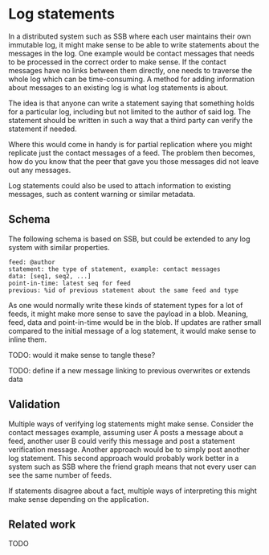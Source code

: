 # Log statements

In a distributed system such as SSB where each user maintains their
own immutable log, it might make sense to be able to write statements
about the messages in the log. One example would be contact messages
that needs to be processed in the correct order to make sense. If the
contact messages have no links between them directly, one needs to
traverse the whole log which can be time-consuming. A method for
adding information about messages to an existing log is what log
statements is about.

The idea is that anyone can write a statement saying that something
holds for a particular log, including but not limited to the author of
said log. The statement should be written in such a way that a third
party can verify the statement if needed.

Where this would come in handy is for partial replication where you
might replicate just the contact messages of a feed. The problem then
becomes, how do you know that the peer that gave you those messages
did not leave out any messages.

Log statements could also be used to attach information to existing
messages, such as content warning or similar metadata.

## Schema

The following schema is based on SSB, but could be extended to any log
system with similar properties.

```
feed: @author
statement: the type of statement, example: contact messages
data: [seq1, seq2, ...]
point-in-time: latest seq for feed
previous: %id of previous statement about the same feed and type
```

As one would normally write these kinds of statement types for a lot
of feeds, it might make more sense to save the payload in a
blob. Meaning, feed, data and point-in-time would be in the blob. If
updates are rather small compared to the initial message of a log
statement, it would make sense to inline them.

TODO: would it make sense to tangle these?

TODO: define if a new message linking to previous overwrites or extends data

## Validation

Multiple ways of verifying log statements might make sense. Consider
the contact messages example, assuming user A posts a message about a
feed, another user B could verify this message and post a statement
verification message. Another approach would be to simply post another
log statement. This second approach would probably work better in a
system such as SSB where the friend graph means that not every user
can see the same number of feeds.

If statements disagree about a fact, multiple ways of interpreting
this might make sense depending on the application.


## Related work

TODO
